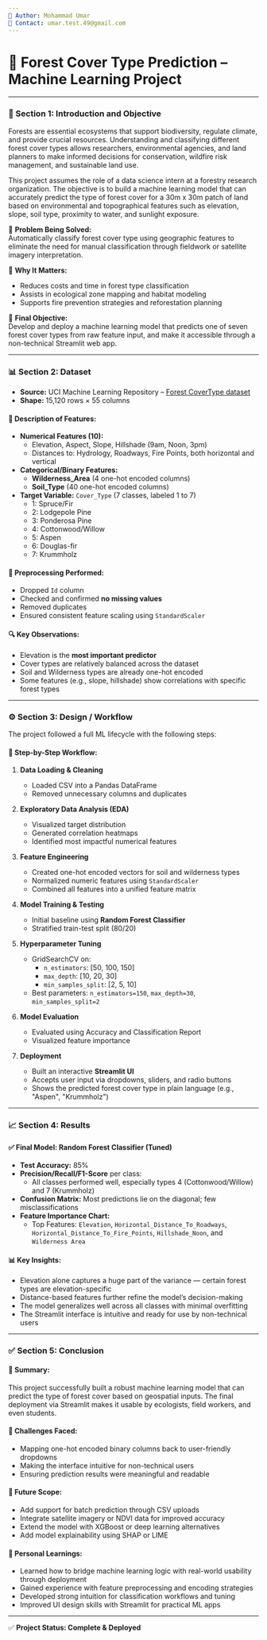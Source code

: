 ```yaml
---
🔹 Author: Mohammad Umar  
🔹 Contact: umar.test.49@gmail.com  
---
```


# 🌲 Forest Cover Type Prediction – Machine Learning Project

---

### 📌 Section 1: Introduction and Objective  

Forests are essential ecosystems that support biodiversity, regulate climate, and provide crucial resources. Understanding and classifying different forest cover types allows researchers, environmental agencies, and land planners to make informed decisions for conservation, wildfire risk management, and sustainable land use.  

This project assumes the role of a data science intern at a forestry research organization. The objective is to build a machine learning model that can accurately predict the type of forest cover for a 30m x 30m patch of land based on environmental and topographical features such as elevation, slope, soil type, proximity to water, and sunlight exposure.

🔹 **Problem Being Solved:**  
Automatically classify forest cover type using geographic features to eliminate the need for manual classification through fieldwork or satellite imagery interpretation.

🔹 **Why It Matters:**  
- Reduces costs and time in forest type classification  
- Assists in ecological zone mapping and habitat modeling  
- Supports fire prevention strategies and reforestation planning  

🔹 **Final Objective:**  
Develop and deploy a machine learning model that predicts one of seven forest cover types from raw feature input, and make it accessible through a non-technical Streamlit web app.

---

### 📊 Section 2: Dataset  

- **Source:** UCI Machine Learning Repository – [Forest CoverType dataset](https://archive.ics.uci.edu/ml/datasets/covertype)  
- **Shape:** 15,120 rows × 55 columns  

#### 🧾 Description of Features:
- **Numerical Features (10):**
  - Elevation, Aspect, Slope, Hillshade (9am, Noon, 3pm)
  - Distances to: Hydrology, Roadways, Fire Points, both horizontal and vertical
- **Categorical/Binary Features:**
  - **Wilderness_Area** (4 one-hot encoded columns)
  - **Soil_Type** (40 one-hot encoded columns)
- **Target Variable:** `Cover_Type` (7 classes, labeled 1 to 7)
  - 1: Spruce/Fir  
  - 2: Lodgepole Pine  
  - 3: Ponderosa Pine  
  - 4: Cottonwood/Willow  
  - 5: Aspen  
  - 6: Douglas-fir  
  - 7: Krummholz  

#### 🧹 Preprocessing Performed:
- Dropped `Id` column  
- Checked and confirmed **no missing values**  
- Removed duplicates  
- Ensured consistent feature scaling using `StandardScaler`  

#### 🔍 Key Observations:
- Elevation is the **most important predictor**
- Cover types are relatively balanced across the dataset
- Soil and Wilderness types are already one-hot encoded
- Some features (e.g., slope, hillshade) show correlations with specific forest types

---

### ⚙️ Section 3: Design / Workflow  

The project followed a full ML lifecycle with the following steps:

#### 🔸 Step-by-Step Workflow:

1. **Data Loading & Cleaning**  
   - Loaded CSV into a Pandas DataFrame  
   - Removed unnecessary columns and duplicates  

2. **Exploratory Data Analysis (EDA)**  
   - Visualized target distribution  
   - Generated correlation heatmaps  
   - Identified most impactful numerical features  

3. **Feature Engineering**  
   - Created one-hot encoded vectors for soil and wilderness types  
   - Normalized numeric features using `StandardScaler`  
   - Combined all features into a unified feature matrix  

4. **Model Training & Testing**  
   - Initial baseline using **Random Forest Classifier**  
   - Stratified train-test split (80/20)

5. **Hyperparameter Tuning**  
   - GridSearchCV on:
     - `n_estimators`: [50, 100, 150]  
     - `max_depth`: [10, 20, 30]  
     - `min_samples_split`: [2, 5, 10]  
   - Best parameters: `n_estimators=150`, `max_depth=30`, `min_samples_split=2`

6. **Model Evaluation**  
   - Evaluated using Accuracy and Classification Report  
   - Visualized feature importance  

7. **Deployment**  
   - Built an interactive **Streamlit UI**  
   - Accepts user input via dropdowns, sliders, and radio buttons  
   - Shows the predicted forest cover type in plain language (e.g., "Aspen", "Krummholz")

---

### 📈 Section 4: Results  

#### ✅ Final Model: Random Forest Classifier (Tuned)
- **Test Accuracy:** 85%  
- **Precision/Recall/F1-Score** per class:
  - All classes performed well, especially types 4 (Cottonwood/Willow) and 7 (Krummholz)
- **Confusion Matrix:** Most predictions lie on the diagonal; few misclassifications
- **Feature Importance Chart:**  
  - Top Features: `Elevation`, `Horizontal_Distance_To_Roadways`, `Horizontal_Distance_To_Fire_Points`, `Hillshade_Noon`, and `Wilderness Area`
  
#### 📊 Key Insights:
- Elevation alone captures a huge part of the variance — certain forest types are elevation-specific  
- Distance-based features further refine the model’s decision-making  
- The model generalizes well across all classes with minimal overfitting  
- The Streamlit interface is intuitive and ready for use by non-technical users

---

### ✅ Section 5: Conclusion  

#### 🔹 Summary:
This project successfully built a robust machine learning model that can predict the type of forest cover based on geospatial inputs. The final deployment via Streamlit makes it usable by ecologists, field workers, and even students.

#### 🔹 Challenges Faced:
- Mapping one-hot encoded binary columns back to user-friendly dropdowns  
- Making the interface intuitive for non-technical users  
- Ensuring prediction results were meaningful and readable  

#### 🔹 Future Scope:
- Add support for batch prediction through CSV uploads  
- Integrate satellite imagery or NDVI data for improved accuracy  
- Extend the model with XGBoost or deep learning alternatives  
- Add model explainability using SHAP or LIME  

#### 🔹 Personal Learnings:
- Learned how to bridge machine learning logic with real-world usability through deployment  
- Gained experience with feature preprocessing and encoding strategies  
- Developed strong intuition for classification workflows and tuning  
- Improved UI design skills with Streamlit for practical ML apps  

---

✅ **Project Status: Complete & Deployed**  
